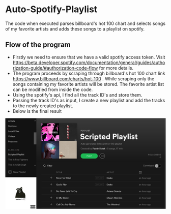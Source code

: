 # Auto-Spotify-Playlist

The code when executed parses billboard's hot 100 chart and selects songs of my favorite artists and adds these songs to a playlist on spotify.

## Flow of the program

* Firstly we need to ensure that we have a valid spotify access token. Visit https://beta.developer.spotify.com/documentation/general/guides/authorization-guide/#authorization-code-flow for more details.
* The program proceeds by scraping through billboard's hot 100 chart link https://www.billboard.com/charts/hot-100 . While scraping only the songs containing my favorite artists will be stored. The favorite artist list can be modified from inside the code. 
* Using the spotify's api, I find all the track ID's and store them.
* Passing the track ID's as input, I create a new playlist and add the tracks to the newly created playlist. 
* Below is the final result

![Spotify Playlist generated from using the code](https://github.com/pkotak/Auto-Spotify-Playlist/blob/master/screenshots/spotify.png)
